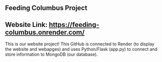 ## Feeding Columbus Project 
## Website Link: https://feeding-columbus.onrender.com/

This is our website project! This GitHub is connected to Render (to display the website and webapges) and uses Python/Flask (app.py) to connect and store information to MongoDB (our database).
